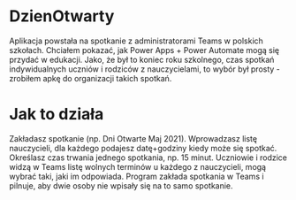 # DzienOtwarty
Aplikacja powstała na spotkanie z administratorami Teams w polskich szkołach. Chciałem pokazać, jak Power Apps + Power Automate mogą się przydać w edukacji. Jako, że był to koniec roku szkolnego, czas spotkań indywidualnych uczniów i rodziców z nauczycielami, to wybór był prosty - zrobiłem apkę do organizacji takich spotkań.

# Jak to działa
Zakładasz spotkanie (np. Dni Otwarte Maj 2021). Wprowadzasz listę nauczycieli, dla każdego podajesz datę+godziny kiedy może się spotkać. Określasz czas trwania jednego spotkania, np. 15 minut. Uczniowie i rodzice widzą w Teams listę wolnych terminów u każdego z nauczycieli, mogą wybrać taki, jaki im odpowiada. Program zakłada spotkania w Teams i pilnuje, aby dwie osoby nie wpisały się na to samo spotkanie.
